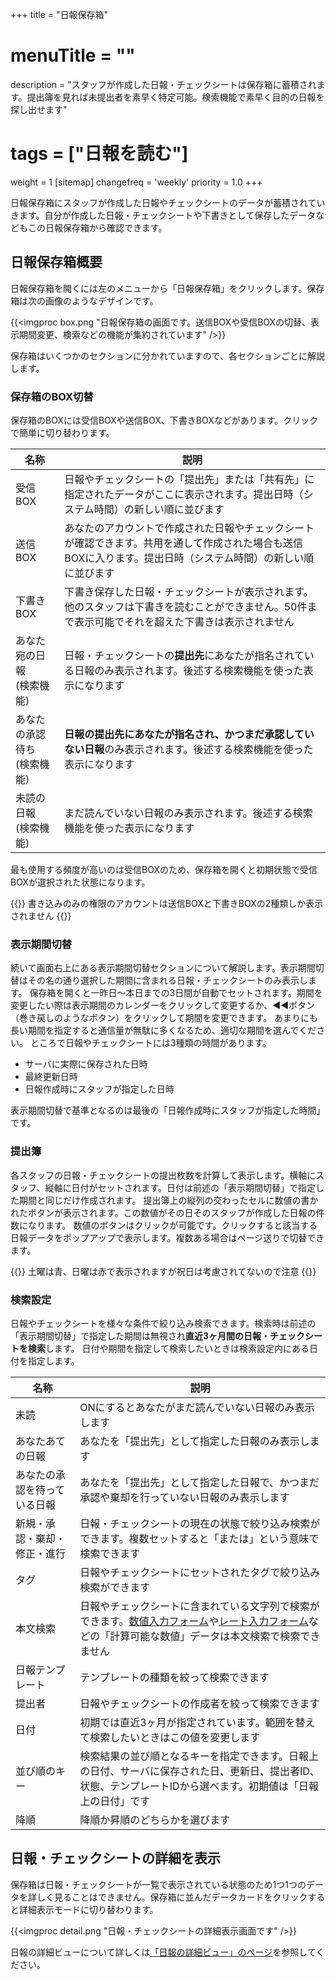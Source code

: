 +++
title = "日報保存箱"
# menuTitle = ""
description = "スタッフが作成した日報・チェックシートは保存箱に蓄積されます。提出簿を見れば未提出者を素早く特定可能。検索機能で素早く目的の日報を探し出せます"
# tags = ["日報を読む"]
weight = 1
[sitemap]
  changefreq = 'weekly'
  priority = 1.0
+++

日報保存箱にスタッフが作成した日報やチェックシートのデータが蓄積されていきます。自分が作成した日報・チェックシートや下書きとして保存したデータなどもこの日報保存箱から確認できます。

## 日報保存箱概要

日報保存箱を開くには左のメニューから「日報保存箱」をクリックします。保存箱は次の画像のようなデザインです。

{{<imgproc box.png "日報保存箱の画面です。送信BOXや受信BOXの切替、表示期間変更、検索などの機能が集約されています" />}}

保存箱はいくつかのセクションに分かれていますので、各セクションごとに解説します。

### 保存箱のBOX切替

保存箱のBOXには受信BOXや送信BOX、下書きBOXなどがあります。クリックで簡単に切り替わります。

|名称|説明|
|---|---|
|受信BOX|日報やチェックシートの「提出先」または「共有先」に指定されたデータがここに表示されます。提出日時（システム時間）の新しい順に並びます|
|送信BOX|あなたのアカウントで作成された日報やチェックシートが確認できます。共用を通して作成された場合も送信BOXに入ります。提出日時（システム時間）の新しい順に並びます|
|下書きBOX|下書き保存した日報・チェックシートが表示されます。他のスタッフは下書きを読むことができません。50件まで表示可能でそれを超えた下書きは表示されません|
|あなた宛の日報<br>(検索機能)|日報・チェックシートの**提出先**にあなたが指名されている日報のみ表示されます。後述する検索機能を使った表示になります|
|あなたの承認待ち<br>(検索機能)|**日報の提出先にあなたが指名され、かつまだ承認していない日報**のみ表示されます。後述する検索機能を使った表示になります|
|未読の日報<br>(検索機能)|まだ読んでいない日報のみ表示されます。後述する検索機能を使った表示になります|

最も使用する頻度が高いのは受信BOXのため、保存箱を開くと初期状態で受信BOXが選択された状態になります。

{{<alice pos="right" icon="here">}}
書き込みのみの権限のアカウントは送信BOXと下書きBOXの2種類しか表示されません
{{</alice>}}

### 表示期間切替

続いて画面右上にある表示期間切替セクションについて解説します。表示期間切替はその名の通り選択した期間に含まれる日報・チェックシートのみ表示します。
保存箱を開くと一昨日〜本日までの3日間が自動でセットされます。期間を変更したい際は表示期間のカレンダーをクリックして変更するか、◀◀ボタン（巻き戻しのようなボタン）をクリックして期間を変更できます。
あまりにも長い期間を指定すると通信量が無駄に多くなるため、適切な期間を選んでください。
ところで日報やチェックシートには3種類の時間があります。

- サーバに実際に保存された日時
- 最終更新日時
- 日報作成時にスタッフが指定した日時

表示期間切替で基準となるのは最後の「日報作成時にスタッフが指定した時間」です。


### 提出簿

各スタッフの日報・チェックシートの提出枚数を計算して表示します。横軸にスタッフ、縦軸に日付がセットされます。日付は前述の「表示期間切替」で指定した期間と同じだけ作成されます。
提出簿上の縦列の交わったセルに数値の書かれたボタンが表示されます。この数値がその日そのスタッフが作成した日報の件数になります。
数値のボタンはクリックが可能です。クリックすると該当する日報データをポップアップで表示します。複数ある場合はページ送りで切替できます。

{{<alice pos="right" icon="here">}}
土曜は青、日曜は赤で表示されますが祝日は考慮されてないので注意
{{</alice>}}

### 検索設定

日報やチェックシートを様々な条件で絞り込み検索できます。検索時は前述の「表示期間切替」で指定した期間は無視され**直近3ヶ月間の日報・チェックシートを検索**します。
日付や期間を指定して検索したいときは検索設定内にある日付を指定します。

|名称|説明|
|---|---|
|未読|ONにするとあなたがまだ読んでいない日報のみ表示します|
|あなたあての日報|あなたを「提出先」として指定した日報のみ表示します|
|あなたの承認を待っている日報|あなたを「提出先」として指定した日報で、かつまだ承認や棄却を行っていない日報のみ表示します|
|新規・承認・棄却・修正・進行|日報・チェックシートの現在の状態で絞り込み検索ができます。複数セットすると「または」という意味で検索できます|
|タグ|日報やチェックシートにセットされたタグで絞り込み検索ができます|
|本文検索|日報やチェックシートに含まれている文字列で検索ができます。[数値入力フォーム](/org/groupsetting/template/math/)や[レート入力フォーム](/org/groupsetting/template/rate/)などの「計算可能な数値」データは本文検索で検索できません|
|日報テンプレート|テンプレートの種類を絞って検索できます|
|提出者|日報やチェックシートの作成者を絞って検索できます|
|日付|初期では直近3ヶ月が指定されています。範囲を替えて検索したいときはこの値を変更します|
|並び順のキー|検索結果の並び順となるキーを指定できます。日報上の日付、サーバに保存された日、更新日、提出者ID、状態、テンプレートIDから選べます。初期値は「日報上の日付」です|
|降順|降順か昇順のどちらかを選びます|

## 日報・チェックシートの詳細を表示

保存箱は日報・チェックシートが一覧で表示されている状態のため1つ1つのデータを詳しく見ることはできません。保存箱に並んだデータカードをクリックすると詳細表示モードに切り替わります。

{{<imgproc detail.png "日報・チェックシートの詳細表示画面です" />}}

日報の詳細ビューについて詳しくは[「日報の詳細ビュー」のページ](/report/read/)を参照してください。

